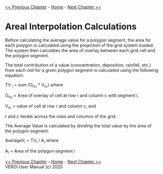 <!-- BEGIN COMMENT -->
  
[<< Previous Chapter](VERDI_ch18.md) - [Home](README.md) - [Next Chapter >>](VERDI_ch20.md)

<!-- END COMMENT -->
 

Areal Interpolation Calculations
=================================

Before calculating the average value for a polygon segment, the area for each polygon is calculated using the projection of the grid system loaded. The system then calculates the area of overlay between each grid cell and the polygon segment.

The total contribution of a value (concentration, deposition, rainfall, etc.) from each cell for a given polygon segment is calculated using the following equation:

TV <sub>i</sub> = sum (O<sub>rci</sub> * V<sub>rc</sub>) where

O<sub>rci</sub> = Area of overlay of cell at row r and column c with segment i,

V<sub>rc</sub> = value of cell at row r and column c, and

r and c iterate across the rows and columns of the grid.

The Average Value is calculated by dividing the total value by the area of the polygon segment:

AverageV<sub>i</sub> = TV<sub>i</sub> / A<sub>i</sub> where

A<sub>i</sub> = Area of the polygon segment i

<!-- BEGIN COMMENT -->

[<< Previous Chapter](VERDI_ch18.md) - [Home](README.md) - [Next Chapter >>](VERDI_ch20.md)<br>
VERDI User Manual (c) 2025<br>

<!-- END COMMENT -->
